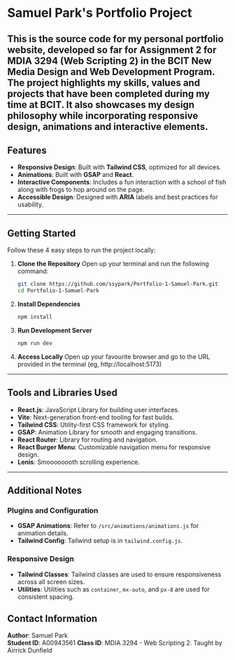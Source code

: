 # Samuel Park's Portfolio Project

This is the source code for my personal portfolio website, developed so far for **Assignment 2** for **MDIA 3294 (Web Scripting 2)** in the **BCIT New Media Design and Web Development Program**. The project highlights my skills, values and projects that have been completed during my time at BCIT. It also showcases my design philosophy while incorporating responsive design, animations and interactive elements.
---

## Features

- **Responsive Design**: Built with **Tailwind CSS**, optimized for all devices.
- **Animations**: Built with **GSAP** and **React**.
- **Interactive Components**: Includes a fun interaction with a school of fish along with frogs to hop 
    around on the page.
- **Accessible Design**: Designed with **ARIA** labels and best practices for usability.

---

## Getting Started

Follow these 4 easy steps to run the project locally:

1. **Clone the Repository**
    Open up your terminal and run the following command:
    ```bash
    git clone https://github.com/ssypark/Portfolio-1-Samuel-Park.git
    cd Portfolio-1-Samuel-Park

2. **Install Dependencies**
    ```bash
    npm install

2. **Run Development Server**
    ```bash
    npm run dev

4. **Access Locally**
    Open up your favourite browser and go to the URL provided in the terminal (eg, http://localhost:5173)

---

## Tools and Libraries Used

- **React.js**: JavaScript Library for building user interfaces.
- **Vite**: Next-generation front-end tooling for fast builds.
- **Tailwind CSS**: Utility-first CSS framework for styling.
- **GSAP**: Animation Library for smooth and engaging transitions.
- **React Router**: Library for routing and navigation.
- **React Burger Menu**: Customizable navigation menu for responsive design.
- **Lenis**: Smoooooooth scrolling experience.

--- 

## Additional Notes

### Plugins and Configuration

- **GSAP Animations**: Refer to `/src/animations/animations.js` for animation details.
- **Tailwind Config**: Tailwind setup is in `tailwind.config.js`.

### Responsive Design

- **Tailwind Classes**: Tailwind classes are used to ensure responsiveness across all screen sizes.
- **Utilities**: Utilities such as `container`, `mx-auto`, and `px-8` are used for consistent spacing.

## Contact Information

**Author**: Samuel Park  
**Student ID**: A00943561 
**Class ID**: MDIA 3294 - Web Scripting 2. Taught by Airrick Dunfield

